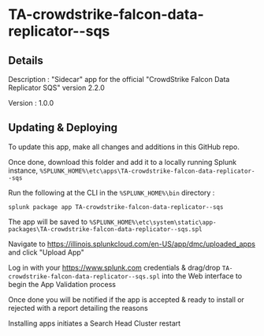 # TA-crowdstrike-falcon-data-replicator--sqs
## Details
Description : "Sidecar" app for the official "CrowdStrike Falcon Data Replicator SQS" version 2.2.0

Version : 1.0.0

## Updating & Deploying
To update this app, make all changes and additions in this GitHub repo.

Once done, download this folder and add it to a locally running Splunk instance, `%SPLUNK_HOME%\etc\apps\TA-crowdstrike-falcon-data-replicator--sqs`

Run the following at the CLI in the `%SPLUNK_HOME%\bin` directory :
```
splunk package app TA-crowdstrike-falcon-data-replicator--sqs
```  
The app will be saved to `%SPLUNK_HOME%\etc\system\static\app-packages\TA-crowdstrike-falcon-data-replicator--sqs.spl`

Navigate to https://illinois.splunkcloud.com/en-US/app/dmc/uploaded_apps and click "Upload App"
    
Log in with your https://www.splunk.com credentials & drag/drop `TA-crowdstrike-falcon-data-replicator--sqs.spl` into the Web interface to begin the App Validation process

Once done you will be notified if the app is accepted & ready to install or rejected with a report detailing the reasons

Installing apps initiates a Search Head Cluster restart
